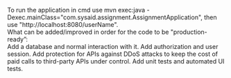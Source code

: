 To run the application in cmd use mvn exec:java -Dexec.mainClass="com.sysaid.assignment.AssignmentApplication", then use "http://localhost:8080/userName".  
What can be added/improved in order for the code to be "production-ready”:  
Add a database and normal interaction with it. Add authorization and user session. Add protection for APIs against DDoS attacks to keep the cost of paid calls to third-party APIs under control. Add unit tests and automated UI tests.
